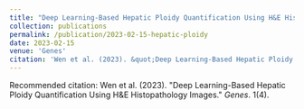 ```yaml
---
title: "Deep Learning-Based Hepatic Ploidy Quantification Using H&E Histopathology Images"
collection: publications
permalink: /publication/2023-02-15-hepatic-ploidy
date: 2023-02-15
venue: 'Genes'
citation: 'Wen et al. (2023). &quot;Deep Learning-Based Hepatic Ploidy Quantification Using H&amp;E Histopathology Images.&quot; <i>Genes</i>. 1(4).'
---
```

Recommended citation: Wen et al. (2023). "Deep Learning-Based Hepatic Ploidy Quantification Using H&E Histopathology Images." <i>Genes</i>. 1(4).